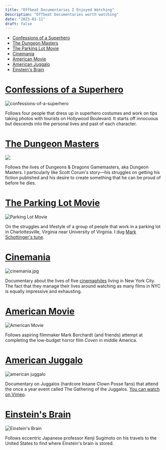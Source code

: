 ```yaml
---
title: "Offbeat Documentaries I Enjoyed Watching"
Description: "Offbeat Documentaries worth watching"
date: "2023-01-11"
draft: false
---
```


- [Confessions of a Superhero](#confessions-of-a-superhero)
- [The Dungeon Masters](#the-dungeon-masters)
- [The Parking Lot Movie](#the-parking-lot-movie)
- [Cinemania](#cinemania)
- [American Movie](#american-movie)
- [American Juggalo](#american-juggalo)
- [Einstein's Brain](#einsteins-brain)

# [Confessions of a Superhero](https://www.imdb.com/title/tt1016164/)

![confessions-of-a-superhero](/static/images/confessions-of-a-superhero.webp)

Follows four people that dress up in superhero costumes and work on tips taking photos with tourists on Hollywood Boulevard. It starts off innocuous but descends into the personal lives and past of each character.

# [The Dungeon Masters](https://www.imdb.com/title/tt0988086/)

![](/static/images/the-dungeon-masters.webp)

Follows the lives of Dungeons & Dragons Gamemasters, aka Dungeon Masters. I particularly like Scott Corum's story—his struggles on getting his fiction published and his desire to create something that he can be proud of before he dies.

# [The Parking Lot Movie](https://www.imdb.com/title/tt1504300/)

![Parking Lot Movie](/static/images/parking_lot_movie.webp)

On the struggles and lifestyle of a group of people that work in a parking lot in Charlottesville, Virginia near University of Virginia. I dug [Mark Schottinger's tune](https://www.youtube.com/watch?v=vtooQtLvC-4).

# [Cinemania](https://www.imdb.com/title/tt0281724/)

![cinemania.jpg](/static/images/cinemania.webp)

Documentary about the lives of five [cinemaphiles](https://en.wikipedia.org/wiki/Cinephilia) living in New York City. The fact that they manage their lives around watching as many films in NYC is equally impressive and exhausting.

# [American Movie](https://www.imdb.com/title/tt0181288/)

![American Movie](/static/images/american-movie.webp)

Follows aspiring filmmaker Mark Borchardt (and friends) attempt at completing the low-budget horror film _Coven_ in middle America.

# [American Juggalo](https://www.imdb.com/title/tt2062478/)

![american juggalo](/static/images/american-juggalo.webp)

Documentary on Juggalos (hardcore Insane Clown Posse fans) that attend the once a year event called The Gathering of the Juggalos. [You can watch on Vimeo](https://vimeo.com/29589320).

# [Einstein's Brain](https://www.imdb.com/title/tt0192519/)

![Einstein's Brain](/static/images/einstein-brain.webp)

Follows eccentric Japanese professor Kenji Sugimoto on his travels to the United States to find where Einstein's brain is stored.
